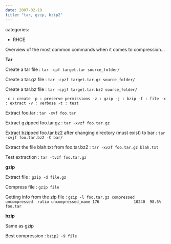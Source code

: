 ```yaml
---
date: 2007-02-19
title: "tar, gzip, bzip2"
---
```








categories:
- RHCE


Overview of the most common commands when it comes to compression...



**Tar**

Create a tar file :
`tar -cpf target.tar source_folder/`

Create a tar.gz file :
`tar -cpzf target.tar.gz source_folder/`

Create a tar.bz file :
`tar -cpjf target.tar.bz2 source_folder/`

`-c : create
-p : preserve permissions
-z : gzip
-j : bzip
-f : file
-x : extract
-v : verbose
-t : test`

Extract foo.tar :
`tar -xvf foo.tar`

Extract gzipped foo.tar.gz :
`tar -xvzf foo.tar.gz`

Extract bzipped foo.tar.bz2 after changing directory (must exist) to bar :
`tar -xvjf foo.tar.bz2 -C bar/`

Extract the file blah.txt from foo.tar.bz2 :
`tar -xvzf foo.tar.gz blah.txt`

Test extraction :
`tar -tvzf foo.tar.gz`

**gzip**

Extract file :
`gzip -d file.gz`

Compress file :
`gzip file`

Getting info from the zip file :
`gzip -l foo.tar.gz
         compressed        uncompressed  ratio uncompressed_name
                176               10240  98.5% foo.tar`

**bzip**

Same as gzip

Best compression :
`bzip2 -9 file`
